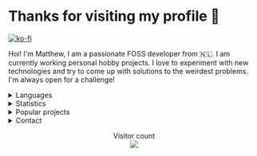 <h1>Thanks for visiting my profile 👋</h1>

[![ko-fi](https://ko-fi.com/img/githubbutton_sm.svg)](https://ko-fi.com/altf2)

Hoi! I'm Matthew, I am a passionate FOSS developer from 🇳🇱. I am currently working personal hobby projects. I love to experiment with new technologies and try to come up with solutions to the weirdest problems. I'm always open for a challenge!
<br/>
<details>
      <summary> Languages </summary>
Here are the languages I know/am learning:
<br>
- Rust
<br>
- JavaScript/TypeScript
<br>
- .NET Core
<br>
- Python
<br>
- C
<br>
- A bit of go
<br>
- A bit of Java
<br> 
- Basics of x86 and RISC-V assembly
<br />
<br />
</details>
<details>
      <summary> Statistics </summary>
<br/>
  <img align="center" src="https://github-readme-stats.vercel.app/api?username=AltF02&show_icons=true&include_all_commits=true&theme=dracula" alt="AltF02's github stats" />
<br />
      
  <!--START_SECTION:waka-->
**🐱 My GitHub Data** 

> 🏆 316 Contributions in the Year 2022
 > 
> 📦 50.0 kB Used in GitHub's Storage 
 > 
> 💼 Opted to Hire
 > 
> 📜 66 Public Repositories 
 > 
> 🔑 23 Private Repositories  
 > 
**I Mostly Code in Rust** 

```text
Rust                     29 repos            █████████░░░░░░░░░░░░░░░░   39.19% 
Python                   19 repos            ██████░░░░░░░░░░░░░░░░░░░   25.68% 
JavaScript               9 repos             ███░░░░░░░░░░░░░░░░░░░░░░   12.16% 
TypeScript               4 repos             █░░░░░░░░░░░░░░░░░░░░░░░░   5.41% 
Vue                      3 repos             █░░░░░░░░░░░░░░░░░░░░░░░░   4.05%

```



 Last Updated on 11/11/2022 21:43:57 UTC
<!--END_SECTION:waka-->
</details>
<details>
      <summary> Popular projects</summary>
            <a href="https://github.com/AltF02/x11-rs">
            <img align="center" src="https://github-readme-stats.vercel.app/api/pin/?username=AltF02&repo=X11-rs&theme=dracula" /> 
            <a href="https://github.com/AltF02/mouse-rs">
            <img align="center" src="https://github-readme-stats.vercel.app/api/pin/?username=AltF02&repo=mouse-rs&theme=dracula" />
            <a href="https://github.com/Rust-for-Linux/linux">
            <img align="center" src="https://github-readme-stats.vercel.app/api/pin/?username=Rust-for-linux&repo=linux&theme=dracula" /> 
      </a>
</details>
<details>
      <summary> Contact </summary>
<br/>
My contact details are available on <a href="https://altf2.dev">my site</a>
<br/>
</details>
  <p align="center"> 
  Visitor count<br>
  <img src="https://profile-counter.glitch.me/AltF02/count.svg" />
</p>


